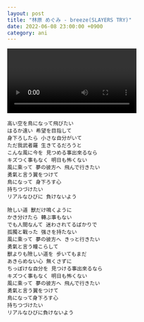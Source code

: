 ```yaml
---
layout: post
title: "林原 めぐみ - breeze(SLAYERS TRY)"
date: 2022-06-08 23:00:00 +0900
category: ani
---
```


<div class="video-container">
    <video id="player" class="video-js vjs-default-skin vjs-big-play-centered" data-json="/public/json/ani/林原 めぐみ - breeze(SLAYERS TRY).json"></video>
</div>

```
高い空を鳥になって飛びたい
はるか遠い 希望を目指して
身下ろしたら 小さな自分がいて
ただ我武者羅 生きてるだろうと
こんな風に今を 見つめる事出來るなら
キズつく事もなく 明日も怖くない
風に乘って 夢の彼方へ 飛んで行きたい
勇氣と言う翼をつけて
鳥になって 身下ろす心
持ちつづけたい
リアルなひびに 負けないよう

險しい道 獸だけ鳴くように
かき分けたら 轉ぶ事もない
でも人間なんて 迷わされてるばかりで
孤獨と戰った 强さを持たない
風に乘って 夢の彼方へ きっと行きたい
勇氣と言う瞳こらして
獸よりも險しい道を 步いてもまだ
あきらめない心 無くさずに
ちっぽけな自分を 見つける事出來るなら
キズつく事もなく 明日も怖くない
風に乘って 夢の彼方へ 飛んで行きたい
勇氣と言う翼をつけて
鳥になって身下ろす心
持ちつづけたい
リアルなひびに負けないよう
```